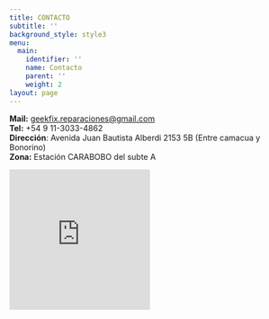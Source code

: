 ```yaml
---
title: CONTACTO
subtitle: ''
background_style: style3
menu:
  main:
    identifier: ''
    name: Contacto
    parent: ''
    weight: 2
layout: page
---
```

<strong>Mail:</strong> geekfix.reparaciones@gmail.com<br /><strong>Tel:</strong> +54 9 11-3033-4862<br /><strong>Direcci&oacute;n</strong>: Avenida Juan Bautista Alberdi 2153 5B (Entre camacua y Bonorino) <br /><strong>Zona:</strong> Estaci&oacute;n CARABOBO del subte A</p>

<iframe src="https://www.google.com/maps/embed?pb=!1m18!1m12!1m3!1d3282.973764802347!2d-58.46053494962284!3d-34.630103266304936!2m3!1f0!2f0!3f0!3m2!1i1024!2i768!4f13.1!3m3!1m2!1s0x95bcca28a4ab665f%3A0xe55739e0ba47c18a!2sAv.%20Juan%20Bautista%20Alberdi%202153%2C%20C1406GRK%20CABA!5e0!3m2!1sen!2sar!4v1582050073414!5m2!1sen!2sar" width="250" height="250" frameborder="0" style="border:0;" allowfullscreen=""></iframe>
